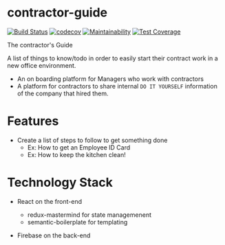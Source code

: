 # contractor-guide

[![Build Status](https://travis-ci.org/fuse-mars/contractor-guide.svg?branch=develop)](https://travis-ci.org/fuse-mars/contractor-guide)
[![codecov](https://codecov.io/gh/fuse-mars/contractor-guide/branch/master/graph/badge.svg)](https://codecov.io/gh/fuse-mars/contractor-guide)
[![Maintainability](https://api.codeclimate.com/v1/badges/90bc491cb3114afb335e/maintainability)](https://codeclimate.com/github/fuse-mars/contractor-guide/maintainability)
[![Test Coverage](https://api.codeclimate.com/v1/badges/90bc491cb3114afb335e/test_coverage)](https://codeclimate.com/github/fuse-mars/contractor-guide/test_coverage)

The contractor's Guide

A list of things to know/todo in order to easily start their contract work in a new office environment. 

* An on boarding platform for Managers who work with contractors
* A platform for contractors to share internal `DO IT YOURSELF` information of the company that hired them.

# Features
* Create a list of steps to follow to get something done
  * Ex: How to get an Employee ID Card
  * Ex: How to keep the kitchen clean!
  
# Technology Stack
* React on the front-end
  * redux-mastermind for state managemenent
  * semantic-boilerplate for templating
  
* Firebase on the back-end
